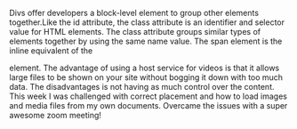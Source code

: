 Divs offer developers a block-level element to group other elements together.Like the id attribute, the class attribute is an identifier and selector value for HTML elements. The class attribute groups similar types of elements together by using the same name value. The span element is the inline equivalent of the <div> element.
The advantage of using a host service for videos is that it allows large files to be shown on your site without bogging it down with too much data. The disadvantages is not having as much control over the content.
This week I was challenged with correct placement and how to load images and media files from my own documents.
Overcame the issues with a super awesome zoom meeting!
